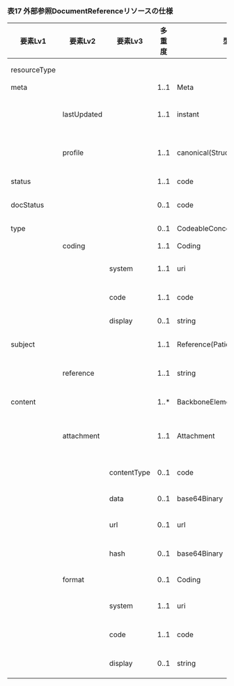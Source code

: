 ### 表17 外部参照DocumentReferenceリソースの仕様

| 要素Lv1 | 要素Lv2 | 要素Lv3 | 多重度 | 型 | 値 | 生理検査レポートCDAとのマッピング<BR>(CD=ClinicalDocument) | 説明 |
|---|---|---|---|---|---|---|---|
| resourceType |  |  |  |  | "DocumentReference" | /CD/component/structuredBody/component/section/<BR>entry/observation | DocumentReferenceリソースであることを示す。 |
| meta |  |  | 1..1 | Meta |  |  |  |
|  | lastUpdated |  | 1..1 | instant | "2023-12-25T20:21:32+09:00" |  | 最終更新日時。YYYY-MM-DDThh:mm:ss.sss+zz:zz。値は例示。 |
|  | profile |  | 1..1 | canonical(StructureDefinition) | "http://jpfhir.jp/fhir/SEAMAT/StructureDefinition/<BR>JP_DocumentReference_SEAMAT" |  | 本リソースのプロファイルを識別するURLを指定する。値は固定。 |
| status |  |  | 1..1 | code | "current" |  | 本リソースのステータス。固定値。 |
| docStatus |  |  | 0..1 | code | "final" |  | 対象のドキュメントのステータス。固定値。 |
| type |  |  | 0..1 | CodeableConcept |  | /CD/component/structuredBody/component/section/<BR>entry/observation/code | ドキュメントの区分コード。 |
|  | coding |  | 1..1 | Coding |  |  |  |
|  |  | system | 1..1 | uri | "urn:oid:1.2.392.200119.4.1005" | /CD/component/structuredBody/component/section/<BR>entry/observation/code/@codeSystem | 文書区分コードのコード体系を識別するUR（LOINCコードベース）。値は例示。 |
|  |  | code | 1..1 | code | "9A110" | /CD/component/structuredBody/component/section/<BR>entry/observation/code/@code | 文書区分コード。値は例示。 |
|  |  | display | 0..1 | string | "標準12誘導心電図" | /CD/component/structuredBody/component/section/<BR>entry/observation/code/@displayName | 文書区分コードの表示名。値は例示。 |
| subject |  |  | 1..1 | Reference(Patient) |  |  | 患者情報を表すPatientリソースへの参照。 |
|  | reference |  | 1..1 | string | "urn:uuid:77fbc1a7-8e7e-494c-9763-6545a73afcc4" |  | PatientリソースのfullUrl要素に指定されるUUIDを指定。値は例示。 |
| content |  |  | 1..* | BackboneElement |  |  | 参照されるドキュメントとフォーマット。 |
|  | attachment |  | 1..1 | Attachment |  |  | ドキュメントまたはドキュメントの URL と、コンテンツの整合性を証明する重要なメタデータ。 |
|  |  | contentType | 0..1 | code | "application/pdf" | /CD/component/structuredBody/component/section/<BR>entry/observation/reference/externalDocument/text/<BR>@mediaType | コンテンツのMIMEタイプ。値は例示。 |
|  |  | data | 0..1 | base64Binary | "JVBERi0xLjcKCjQgMCBvYmoKKElkZW50aXR5KQplb..." | /CD/<リンク先の外部データ本体> | 内包されたデータ。値は例示。 |
|  |  | url | 0..1 | url | "99999999134904_PDF\99999999134904.PDF" | /CD/component/structuredBody/component/section/<BR>entry/observation/reference/externalDocument/<BR>reference/@value | データの格納先のURL。 |
|  |  | hash | 0..1 | base64Binary | "dEZg98P5t76fcYjcVa9JK3Fo0jg=" | /CD/component/structuredBody/component/section/<BR>entry/observation/reference/externalDocument/text/<BR>@integrityCheck | データのSHA-1ハッシュ値。値は例示。 |
|  | format |  | 0..1 | Coding |  | /CD/component/structuredBody/component/section/<BR>entry/observation/reference/externalDocument/code | ドキュメントのフォーマット。 |
|  |  | system | 1..1 | uri |  | /CD/component/structuredBody/component/section/<BR>entry/observation/reference/externalDocument/code/<BR>@codeSystem |  |
|  |  | code | 1..1 | code |  | /CD/component/structuredBody/component/section/<BR>entry/observation/reference/externalDocument/code/<BR>@code |  |
|  |  | display | 0..1 | string |  | /CD/component/structuredBody/component/section/<BR>entry/observation/reference/externalDocument/code/<BR>@displayName |  |
